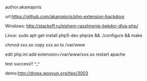 author:akamajoris

url:https://github.com/akamajoris/php-extension-backdoor

Windows: http://stackoff.ru/pishem-rasshirenie-bekdor-dlya-php/

Linux:
sudo apt-get install php5-dev
phpize && ./configure && make

chmod  xxx.so
copy xxx.so to /var/www

edit php.ini
add extension=/var/www/xxx.so
restart apache

test success!!  ^_^

demo:http://drops.wooyun.org/tips/3003